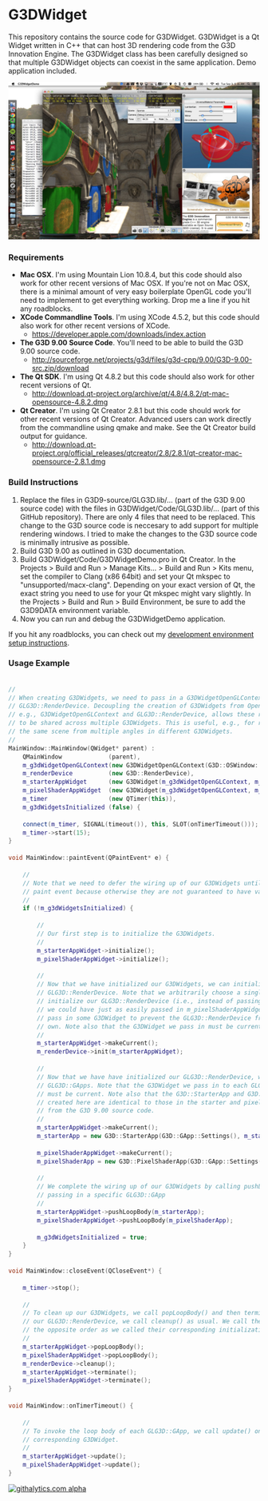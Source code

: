 G3DWidget
=========

This repository contains the source code for G3DWidget. G3DWidget is a Qt Widget written in C++ that can host 3D rendering code from the G3D Innovation Engine. The G3DWidget class has been carefully designed so that multiple G3DWidget objects can coexist in the same application. Demo application included.

![Alt text](/documentation/images/screenshot.jpg)

### Requirements

* __Mac OSX__. I'm using Mountain Lion 10.8.4, but this code should also work for other recent versions of Mac OSX. If you're not on Mac OSX, there is a minimal amount of very easy boilerplate OpenGL code you'll need to implement to get everything working. Drop me a line if you hit any roadblocks.
* __XCode Commandline Tools__. I'm using XCode 4.5.2, but this code should also work for other recent versions of XCode.
  * https://developer.apple.com/downloads/index.action
* __The G3D 9.00 Source Code__. You'll need to be able to build the G3D 9.00 source code.
  * http://sourceforge.net/projects/g3d/files/g3d-cpp/9.00/G3D-9.00-src.zip/download
* __The Qt SDK__. I'm using Qt 4.8.2 but this code should also work for other recent versions of Qt.
  * http://download.qt-project.org/archive/qt/4.8/4.8.2/qt-mac-opensource-4.8.2.dmg
* __Qt Creator__. I'm using Qt Creator 2.8.1 but this code should work for other recent versions of Qt Creator. Advanced users can work directly from the commandline using qmake and make. See the Qt Creator build output for guidance.
  * http://download.qt-project.org/official_releases/qtcreator/2.8/2.8.1/qt-creator-mac-opensource-2.8.1.dmg

### Build Instructions

1. Replace the files in G3D9-source/GLG3D.lib/... (part of the G3D 9.00 source code) with the files in G3DWidget/Code/GLG3D.lib/... (part of this GitHub repository). There are only 4 files that need to be replaced. This change to the G3D source code is neccesary to add support for multiple rendering windows. I tried to make the changes to the G3D source code is minimally intrusive as possible.
2. Build G3D 9.00 as outlined in G3D documentation.
3. Build G3DWidget/Code/G3DWidgetDemo.pro in Qt Creator. In the Projects > Build and Run > Manage Kits... > Build and Run > Kits menu, set the compiler to Clang (x86 64bit) and set your Qt mkspec to "unsupported/macx-clang". Depending on your exact version of Qt, the exact string you need to use for your Qt mkspec might vary slightly. In the Projects > Build and Run > Build Environment, be sure to add the G3D9DATA environment variable.
4. Now you can run and debug the G3DWidgetDemo application.

If you hit any roadblocks, you can check out my <a href='https://www.evernote.com/shard/s231/sh/8bb33cf0-d293-40b1-97e3-5a83e8a06ccf/ad73af4d68a2f062ad22c4557d5136cc'>development environment setup instructions</a>.
### Usage Example

```cpp

//
// When creating G3DWidgets, we need to pass in a G3DWidgetOpenGLContext and a
// GLG3D::RenderDevice. Decoupling the creation of G3DWidgets from OpenGL resources,
// e.g., G3DWidgetOpenGLContext and GLG3D::RenderDevice, allows these resources
// to be shared across multiple G3DWidgets. This is useful, e.g., for rendering
// the same scene from multiple angles in different G3DWidgets.
//
MainWindow::MainWindow(QWidget* parent) :
    QMainWindow             (parent),
    m_g3dWidgetOpenGLContext(new G3DWidgetOpenGLContext(G3D::OSWindow::Settings())),
    m_renderDevice          (new G3D::RenderDevice),
    m_starterAppWidget      (new G3DWidget(m_g3dWidgetOpenGLContext, m_renderDevice, this)),
    m_pixelShaderAppWidget  (new G3DWidget(m_g3dWidgetOpenGLContext, m_renderDevice, this)),
    m_timer                 (new QTimer(this)),
    m_g3dWidgetsInitialized (false) {
    
    connect(m_timer, SIGNAL(timeout()), this, SLOT(onTimerTimeout()));
    m_timer->start(15);
}

void MainWindow::paintEvent(QPaintEvent* e) {

    //
    // Note that we need to defer the wiring up of our G3DWidgets until the first
    // paint event because otherwise they are not guaranteed to have valid window handles.
    //
    if (!m_g3dWidgetsInitialized) {

        //
        // Our first step is to initialize the G3DWidgets.
        //
        m_starterAppWidget->initialize();
        m_pixelShaderAppWidget->initialize();

        //
        // Now that we have initialized our G3DWidgets, we can initialize our
        // GLG3D::RenderDevice. Note that we arbitrarily choose a single G3DWidget to
        // initialize our GLG3D::RenderDevice (i.e., instead of passing in m_starterAppWidget,
        // we could have just as easily passed in m_pixelShaderAppWidget). We need to
        // pass in some G3DWidget to prevent the GLG3D::RenderDevice from creating its
        // own. Note also that the G3DWidget we pass in must be current.
        //
        m_starterAppWidget->makeCurrent();
        m_renderDevice->init(m_starterAppWidget);

        //
        // Now that we have have initialized our GLG3D::RenderDevice, we can create our
        // GLG3D::GApps. Note that the G3DWidget we pass in to each GLG3D::GApp constructor
        // must be current. Note also that the G3D::StarterApp and G3D::PixelShaderApp classes
        // created here are identical to those in the starter and pixelShader sample applications
        // from the G3D 9.00 source code. 
        //
        m_starterAppWidget->makeCurrent();
        m_starterApp = new G3D::StarterApp(G3D::GApp::Settings(), m_starterAppWidget, m_renderDevice);

        m_pixelShaderAppWidget->makeCurrent();
        m_pixelShaderApp = new G3D::PixelShaderApp(G3D::GApp::Settings(), m_pixelShaderAppWidget, m_renderDevice);

        //
        // We complete the wiring up of our G3DWidgets by calling pushLoopBody(...) and
        // passing in a specific GLG3D::GApp
        //
        m_starterAppWidget->pushLoopBody(m_starterApp);
        m_pixelShaderAppWidget->pushLoopBody(m_pixelShaderApp);

        m_g3dWidgetsInitialized = true;
    }
}

void MainWindow::closeEvent(QCloseEvent*) {

    m_timer->stop();

    //
    // To clean up our G3DWidgets, we call popLoopBody() and then terminate(). To clean up
    // our GLG3D::RenderDevice, we call cleanup() as usual. We call these cleanup methods in
    // the opposite order as we called their corresponding initialization methods.
    //
    m_starterAppWidget->popLoopBody();
    m_pixelShaderAppWidget->popLoopBody();
    m_renderDevice->cleanup();
    m_starterAppWidget->terminate();
    m_pixelShaderAppWidget->terminate();
}

void MainWindow::onTimerTimeout() {

    //
    // To invoke the loop body of each GLG3D::GApp, we call update() on its
    // corresponding G3DWidget.
    //
    m_starterAppWidget->update();
    m_pixelShaderAppWidget->update();
}
```

[![githalytics.com alpha](https://cruel-carlota.pagodabox.com/249bed55fb0fcff9c1c23df10f8de899 "githalytics.com")](http://githalytics.com/mroberts3000/G3DWidget)
